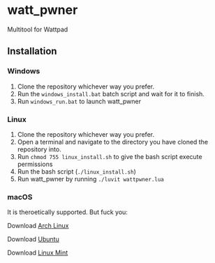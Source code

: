 # watt_pwner
 Multitool for Wattpad

## Installation
### Windows
1. Clone the repository whichever way you prefer.
2. Run the `windows_install.bat` batch script and wait for it to finish.
3. Run `windows_run.bat` to launch watt_pwner

### Linux
1. Clone the repository whichever way you prefer.
2. Open a terminal and navigate to the directory you have cloned the repository into.
3. Run `chmod 755 linux_install.sh` to give the bash script execute permissions
4. Run the bash script (`./linux_install.sh`)
5. Run watt_pwner by running `./luvit wattpwner.lua`

### macOS

It is theroetically supported. But fuck you:

Download [Arch Linux](https://archlinux.org])

Download [Ubuntu](https://ubuntu.com)

Download [Linux Mint](https://linuxmint.com)
